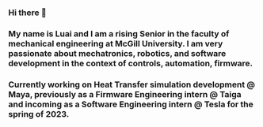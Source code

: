 ### Hi there 👋

### My name is Luai and I am a rising Senior in the faculty of mechanical engineering at McGill University. I am very passionate about mechatronics, robotics, and software development in the context of controls, automation, firmware. 

### Currently working on Heat Transfer simulation development @ Maya, previously as a Firmware Engineering intern @ Taiga and incoming as a Software Engineering intern @ Tesla for the spring of 2023.

<!--
**luaiabuelsamen/luaiabuelsamen** is a ✨ _special_ ✨ repository because its `README.md` (this file) appears on your GitHub profile.

Here are some ideas to get you started:

- 🔭 I’m currently working on ...
- 🌱 I’m currently learning ...
- 👯 I’m looking to collaborate on ...
- 🤔 I’m looking for help with ...
- 💬 Ask me about ...
- 📫 How to reach me: ...
- 😄 Pronouns: ...
- ⚡ Fun fact: ...
-->

